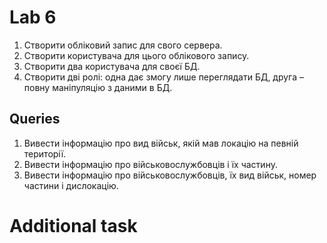 # Lab 6

1. Створити обліковий запис для свого сервера.
2. Створити користувача для цього облікового запису.
3. Створити два користувача для своєї БД.
4. Створити дві ролі: одна дає змогу лише переглядати БД, друга – повну маніпуляцію з даними в БД.

## Queries

1. Вивести інформацію про вид військ, якій мав локацію на певній території.
2. Вивести інформацію про військовослужбовців і їх частину.
3. Вивести інформацію про військовослужбовців, їх вид військ, номер частини і дислокацію.

# Additional task
